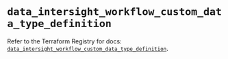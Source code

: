 # `data_intersight_workflow_custom_data_type_definition`

Refer to the Terraform Registry for docs: [`data_intersight_workflow_custom_data_type_definition`](https://registry.terraform.io/providers/ciscodevnet/intersight/1.0.71/docs/data-sources/workflow_custom_data_type_definition).

